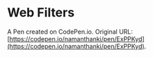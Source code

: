 # Web Filters

A Pen created on CodePen.io. Original URL: [https://codepen.io/namanthanki/pen/ExPPKyd](https://codepen.io/namanthanki/pen/ExPPKyd).


